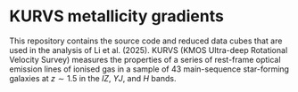 # KURVS metallicity gradients

This repository contains the source code and reduced data cubes that are used in the analysis of Li et al. (2025). KURVS (KMOS Ultra-deep Rotational Velocity Survey) measures the properties of a series of rest-frame optical emission lines of ionised gas in a sample of 43 main-sequence star-forming galaxies at $z\sim1.5$ in the $IZ$, $YJ$, and $H$ bands.
